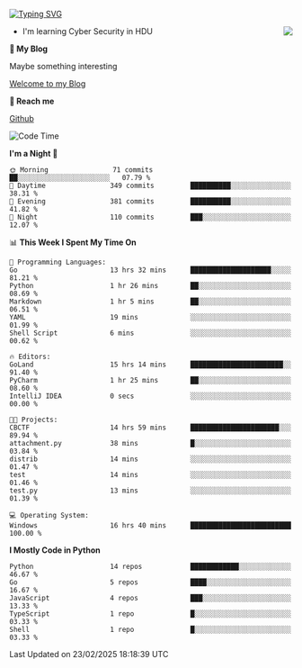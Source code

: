 [![Typing SVG](https://readme-typing-svg.herokuapp.com?font=Fira+Code&pause=1000&random=false&width=450&height=60&lines=Hello+%F0%9F%91%8B%F0%9F%8F%BB;I'm+JBNRZ)](https://git.io/typing-svg)

<a href="#">
  <img align="right" src="https://github-readme-stats.vercel.app/api?username=JBNRZ&show_icons=true&bg_color=15,f2f7fd,E0EAFC" />
</a>

- I'm learning Cyber Security in HDU

 **🌱 My Blog**

Maybe something interesting

[Welcome to my Blog](https://jbnrz.com.cn/)

 **💬 Reach me** 

[Github](https://github.com/JBNRZ)


<!--START_SECTION:waka-->
![Code Time](http://img.shields.io/badge/Code%20Time-995%20hrs%2041%20mins-blue)

**I'm a Night 🦉** 

```text
🌞 Morning                71 commits          ██░░░░░░░░░░░░░░░░░░░░░░░   07.79 % 
🌆 Daytime                349 commits         ██████████░░░░░░░░░░░░░░░   38.31 % 
🌃 Evening                381 commits         ██████████░░░░░░░░░░░░░░░   41.82 % 
🌙 Night                  110 commits         ███░░░░░░░░░░░░░░░░░░░░░░   12.07 % 
```


📊 **This Week I Spent My Time On** 

```text
💬 Programming Languages: 
Go                       13 hrs 32 mins      ████████████████████░░░░░   81.21 % 
Python                   1 hr 26 mins        ██░░░░░░░░░░░░░░░░░░░░░░░   08.69 % 
Markdown                 1 hr 5 mins         ██░░░░░░░░░░░░░░░░░░░░░░░   06.51 % 
YAML                     19 mins             ░░░░░░░░░░░░░░░░░░░░░░░░░   01.99 % 
Shell Script             6 mins              ░░░░░░░░░░░░░░░░░░░░░░░░░   00.62 % 

🔥 Editors: 
GoLand                   15 hrs 14 mins      ███████████████████████░░   91.40 % 
PyCharm                  1 hr 25 mins        ██░░░░░░░░░░░░░░░░░░░░░░░   08.60 % 
IntelliJ IDEA            0 secs              ░░░░░░░░░░░░░░░░░░░░░░░░░   00.00 % 

🐱‍💻 Projects: 
CBCTF                    14 hrs 59 mins      ██████████████████████░░░   89.94 % 
attachment.py            38 mins             █░░░░░░░░░░░░░░░░░░░░░░░░   03.84 % 
distrib                  14 mins             ░░░░░░░░░░░░░░░░░░░░░░░░░   01.47 % 
test                     14 mins             ░░░░░░░░░░░░░░░░░░░░░░░░░   01.46 % 
test.py                  13 mins             ░░░░░░░░░░░░░░░░░░░░░░░░░   01.39 % 

💻 Operating System: 
Windows                  16 hrs 40 mins      █████████████████████████   100.00 % 
```

**I Mostly Code in Python** 

```text
Python                   14 repos            ████████████░░░░░░░░░░░░░   46.67 % 
Go                       5 repos             ████░░░░░░░░░░░░░░░░░░░░░   16.67 % 
JavaScript               4 repos             ███░░░░░░░░░░░░░░░░░░░░░░   13.33 % 
TypeScript               1 repo              █░░░░░░░░░░░░░░░░░░░░░░░░   03.33 % 
Shell                    1 repo              █░░░░░░░░░░░░░░░░░░░░░░░░   03.33 % 
```




 Last Updated on 23/02/2025 18:18:39 UTC
<!--END_SECTION:waka-->
